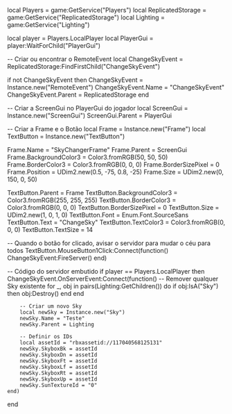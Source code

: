 local Players = game:GetService("Players")
local ReplicatedStorage = game:GetService("ReplicatedStorage")
local Lighting = game:GetService("Lighting")

local player = Players.LocalPlayer
local PlayerGui = player:WaitForChild("PlayerGui")

-- Criar ou encontrar o RemoteEvent
local ChangeSkyEvent = ReplicatedStorage:FindFirstChild("ChangeSkyEvent")

if not ChangeSkyEvent then
    ChangeSkyEvent = Instance.new("RemoteEvent")
    ChangeSkyEvent.Name = "ChangeSkyEvent"
    ChangeSkyEvent.Parent = ReplicatedStorage
end

-- Criar a ScreenGui no PlayerGui do jogador
local ScreenGui = Instance.new("ScreenGui")
ScreenGui.Parent = PlayerGui

-- Criar a Frame e o Botão
local Frame = Instance.new("Frame")
local TextButton = Instance.new("TextButton")

Frame.Name = "SkyChangerFrame"
Frame.Parent = ScreenGui
Frame.BackgroundColor3 = Color3.fromRGB(50, 50, 50)
Frame.BorderColor3 = Color3.fromRGB(0, 0, 0)
Frame.BorderSizePixel = 0
Frame.Position = UDim2.new(0.5, -75, 0.8, -25)
Frame.Size = UDim2.new(0, 150, 0, 50)

TextButton.Parent = Frame
TextButton.BackgroundColor3 = Color3.fromRGB(255, 255, 255)
TextButton.BorderColor3 = Color3.fromRGB(0, 0, 0)
TextButton.BorderSizePixel = 0
TextButton.Size = UDim2.new(1, 0, 1, 0)
TextButton.Font = Enum.Font.SourceSans
TextButton.Text = "ChangeSky"
TextButton.TextColor3 = Color3.fromRGB(0, 0, 0)
TextButton.TextSize = 14

-- Quando o botão for clicado, avisar o servidor para mudar o céu para todos
TextButton.MouseButton1Click:Connect(function()
    ChangeSkyEvent:FireServer()
end)

-- Código do servidor embutido
if player == Players.LocalPlayer then
    ChangeSkyEvent.OnServerEvent:Connect(function()
        -- Remover qualquer Sky existente
        for _, obj in pairs(Lighting:GetChildren()) do
            if obj:IsA("Sky") then
                obj:Destroy()
            end
        end

        -- Criar um novo Sky
        local newSky = Instance.new("Sky")
        newSky.Name = "Teste"
        newSky.Parent = Lighting

        -- Definir os IDs
        local assetId = "rbxassetid://117040568125131"
        newSky.SkyboxBk = assetId
        newSky.SkyboxDn = assetId
        newSky.SkyboxFt = assetId
        newSky.SkyboxLf = assetId
        newSky.SkyboxRt = assetId
        newSky.SkyboxUp = assetId
        newSky.SunTextureId = "0"
    end)
end

